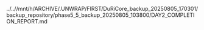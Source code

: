 ../..//mnt/h/ARCHIVE/.UNWRAP/FIRST/DuRiCore_backup_20250805_170301/backup_repository/phase5_5_backup_20250805_103800/DAY2_COMPLETION_REPORT.md